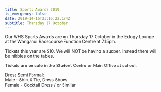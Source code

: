```yaml
---
title: Sports Awards 2019
is_emergency: false
date: 2019-10-16T23:16:22.174Z
subtitle: Thursday 17 October
---
```

Our WHS Sports Awards are on Thursday 17 October in the Eulogy Lounge at the Wanganui Racecourse Function Centre at 7.15pm.

Tickets this year are $10. We will NOT be having a supper, instead there will be nibbles on the tables.

Tickets are on sale in the Student Centre or Main Office at school.

Dress Semi Formal:  
Male - Shirt & Tie, Dress Shoes  
Female - Cocktail Dress / or Similar
